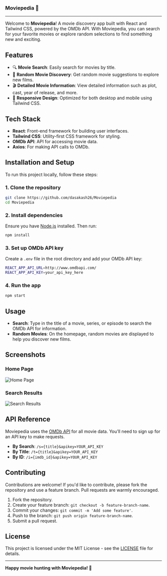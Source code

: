 ### Moviepedia 🎥
---
Welcome to **Moviepedia**! A movie discovery app built with React and Tailwind CSS, powered by the OMDb API. With Moviepedia, you can search for your favorite movies or explore random selections to find something new and exciting.

## Features

- 🔍 **Movie Search**: Easily search for movies by title.
- 🎲 **Random Movie Discovery**: Get random movie suggestions to explore new films.
- 🎬 **Detailed Movie Information**: View detailed information such as plot, cast, year of release, and more.
- 📱 **Responsive Design**: Optimized for both desktop and mobile using Tailwind CSS.

## Tech Stack

- **React**: Front-end framework for building user interfaces.
- **Tailwind CSS**: Utility-first CSS framework for styling.
- **OMDb API**: API for accessing movie data.
- **Axios**: For making API calls to OMDb.

## Installation and Setup

To run this project locally, follow these steps:

### 1. Clone the repository

```bash
git clone https://github.com/dasakash26/Moviepedia
cd Moviepedia
```

### 2. Install dependencies

Ensure you have [Node.js](https://nodejs.org/) installed. Then run:

```bash
npm install
```

### 3. Set up OMDb API key

Create a `.env` file in the root directory and add your OMDb API key:

```bash
REACT_APP_API_URL=http://www.omdbapi.com/
REACT_APP_API_KEY=your_api_key_here
```

### 4. Run the app

```bash
npm start
```

## Usage

- **Search**: Type in the title of a movie, series, or episode to search the OMDb API for information.
- **Random Movies**: On the homepage, random movies are displayed to help you discover new films.

## Screenshots

### Home Page
![Home Page](link-to-homepage-screenshot)

### Search Results
![Search Results](link-to-searchresults-screenshot)

## API Reference

Moviepedia uses the [OMDb API](http://www.omdbapi.com/) for all movie data. You’ll need to sign up for an API key to make requests.

- **By Search**: `/s={title}&apikey=YOUR_API_KEY`
- **By Title**: `/t={title}&apikey=YOUR_API_KEY`
- **By ID**: `/i={imdb_id}&apikey=YOUR_API_KEY`

## Contributing

Contributions are welcome! If you'd like to contribute, please fork the repository and use a feature branch. Pull requests are warmly encouraged.

1. Fork the repository.
2. Create your feature branch: `git checkout -b feature-branch-name`.
3. Commit your changes: `git commit -m 'Add some feature'`.
4. Push to the branch: `git push origin feature-branch-name`.
5. Submit a pull request.

## License

This project is licensed under the MIT License - see the [LICENSE](LICENSE) file for details.

---

**Happy movie hunting with Moviepedia! 🍿**
